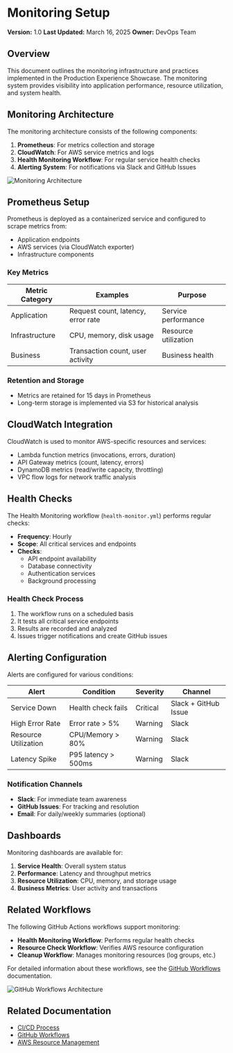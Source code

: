# Monitoring Setup

**Version:** 1.0
**Last Updated:** March 16, 2025
**Owner:** DevOps Team

## Overview

This document outlines the monitoring infrastructure and practices implemented in the Production Experience Showcase. The monitoring system provides visibility into application performance, resource utilization, and system health.

## Monitoring Architecture

The monitoring architecture consists of the following components:

1. **Prometheus**: For metrics collection and storage
2. **CloudWatch**: For AWS service metrics and logs
3. **Health Monitoring Workflow**: For regular service health checks
4. **Alerting System**: For notifications via Slack and GitHub Issues

![Monitoring Architecture](../assets/images/monitoring-architecture.svg)

## Prometheus Setup

Prometheus is deployed as a containerized service and configured to scrape metrics from:

- Application endpoints
- AWS services (via CloudWatch exporter)
- Infrastructure components

### Key Metrics

| Metric Category | Examples                           | Purpose              |
| --------------- | ---------------------------------- | -------------------- |
| Application     | Request count, latency, error rate | Service performance  |
| Infrastructure  | CPU, memory, disk usage            | Resource utilization |
| Business        | Transaction count, user activity   | Business health      |

### Retention and Storage

- Metrics are retained for 15 days in Prometheus
- Long-term storage is implemented via S3 for historical analysis

## CloudWatch Integration

CloudWatch is used to monitor AWS-specific resources and services:

- Lambda function metrics (invocations, errors, duration)
- API Gateway metrics (count, latency, errors)
- DynamoDB metrics (read/write capacity, throttling)
- VPC flow logs for network traffic analysis

## Health Checks

The Health Monitoring workflow (`health-monitor.yml`) performs regular checks:

- **Frequency**: Hourly
- **Scope**: All critical services and endpoints
- **Checks**:
  - API endpoint availability
  - Database connectivity
  - Authentication services
  - Background processing

### Health Check Process

1. The workflow runs on a scheduled basis
2. It tests all critical service endpoints
3. Results are recorded and analyzed
4. Issues trigger notifications and create GitHub issues

## Alerting Configuration

Alerts are configured for various conditions:

| Alert                | Condition           | Severity | Channel              |
| -------------------- | ------------------- | -------- | -------------------- |
| Service Down         | Health check fails  | Critical | Slack + GitHub Issue |
| High Error Rate      | Error rate > 5%     | Warning  | Slack                |
| Resource Utilization | CPU/Memory > 80%    | Warning  | Slack                |
| Latency Spike        | P95 latency > 500ms | Warning  | Slack                |

### Notification Channels

- **Slack**: For immediate team awareness
- **GitHub Issues**: For tracking and resolution
- **Email**: For daily/weekly summaries (optional)

## Dashboards

Monitoring dashboards are available for:

1. **Service Health**: Overall system status
2. **Performance**: Latency and throughput metrics
3. **Resource Utilization**: CPU, memory, and storage usage
4. **Business Metrics**: User activity and transactions

## Related Workflows

The following GitHub Actions workflows support monitoring:

- **Health Monitoring Workflow**: Performs regular health checks
- **Resource Check Workflow**: Verifies AWS resource configuration
- **Cleanup Workflow**: Manages monitoring resources (log groups, etc.)

For detailed information about these workflows, see the [GitHub Workflows](github-workflows.md) documentation.

![GitHub Workflows Architecture](../assets/images/workflows/workflows-diagram.svg)

## Related Documentation

- [CI/CD Process](ci-cd.md)
- [GitHub Workflows](github-workflows.md)
- [AWS Resource Management](aws-resource-management.md)
